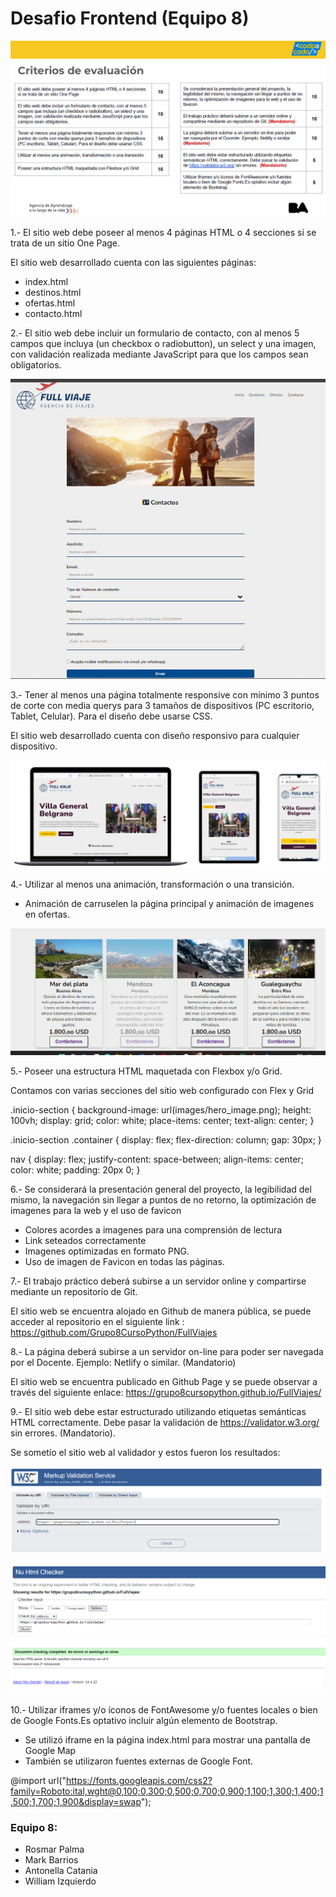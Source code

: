# Desafio Frontend (Equipo 8)

![alt text](img/pautas/criterios.png)

1.- El sitio web debe poseer al menos 4 páginas HTML o 4 secciones si se trata de un sitio One Page.

El sitio web desarrollado cuenta con las siguientes páginas:
- index.html
- destinos.html
- ofertas.html
- contacto.html


2.- El sitio web debe incluir un formulario de contacto, con al menos 5
campos que incluya (un checkbox o radiobutton), un select y una
imagen, con validación realizada mediante JavaScript para que los
campos sean obligatorios.

![alt text](img/pautas/formulario.png)


3.- Tener al menos una página totalmente responsive con mínimo 3
puntos de corte con media querys para 3 tamaños de dispositivos
(PC escritorio, Tablet, Celular). Para el diseño debe usarse CSS.

El sitio web desarrollado cuenta con diseño responsivo para cualquier dispositivo.

![alt text](img/pautas/responsivo.png)


4.- Utilizar al menos una animación, transformación o una transición.

- Animación de carruselen la página principal y animación de imagenes en ofertas.
 
![alt text](img/pautas/animacion.png)


5.- Poseer una estructura HTML maquetada con Flexbox y/o Grid.

Contamos con varias secciones del sitio web configurado con Flex y Grid

.inicio-section {
  background-image: url(images/hero_image.png);
  height: 100vh;
  display: grid;
  color: white;
  place-items: center;
  text-align: center;
}

.inicio-section .container {
  display: flex;
  flex-direction: column;
  gap: 30px;
}

nav {
  display: flex;
  justify-content: space-between;
  align-items: center;
  color: white;
  padding: 20px 0;
}


6.- Se considerará la presentación general del proyecto, la
legibilidad del mismo, la navegación sin llegar a puntos de no
retorno, la optimización de imagenes para la web y el uso de
favicon

- Colores acordes a imagenes para una comprensión de lectura
- Link seteados correctamente
- Imagenes optimizadas en formato PNG.
- Uso de imagen de Favicon en todas las páginas.
 
 
7.- El trabajo práctico deberá subirse a un servidor online y
compartirse mediante un repositorio de Git.

El sitio web se encuentra alojado en Github de manera pública, se puede 
acceder al repositorio en el siguiente link : https://github.com/Grupo8CursoPython/FullViajes


8.- La página deberá subirse a un servidor on-line para poder
ser navegada por el Docente. Ejemplo: Netlify o similar.
(Mandatorio)

El sitio web se encuentra publicado en Github Page y se puede observar a través
del siguiente enlace: https://grupo8cursopython.github.io/FullViajes/


9.- El sitio web debe estar estructurado utilizando etiquetas
semánticas HTML correctamente. Debe pasar la validación
de https://validator.w3.org/ sin errores. (Mandatorio).

Se sometío el sitio web al validador y estos fueron los resultados:

![alt text](img/pautas/validar1.png)

![alt text](img/pautas/validar2.png)


10.- Utilizar iframes y/o íconos de FontAwesome y/o fuentes
locales o bien de Google Fonts.Es optativo incluir algún
elemento de Bootstrap.

- Se utilizó iframe en la página index.html para mostrar una pantalla de Google Map
- También se utilizaron fuentes externas de Google Font.

@import url("https://fonts.googleapis.com/css2?family=Roboto:ital,wght@0,100;0,300;0,500;0,700;0,900;1,100;1,300;1,400;1,500;1,700;1,900&display=swap");



### Equipo 8:
- Rosmar Palma
- Mark Barrios
- Antonella Catania
- William Izquierdo
